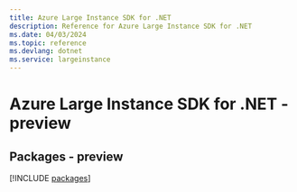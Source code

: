 ```yaml
---
title: Azure Large Instance SDK for .NET
description: Reference for Azure Large Instance SDK for .NET
ms.date: 04/03/2024
ms.topic: reference
ms.devlang: dotnet
ms.service: largeinstance
---
```

# Azure Large Instance SDK for .NET - preview
## Packages - preview
[!INCLUDE [packages](large-instance-index.md)]